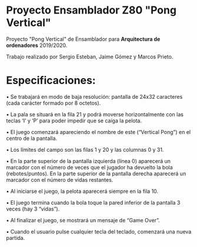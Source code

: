# Proyecto Ensamblador Z80 "Pong Vertical"
Proyecto "Pong Vertical" de Ensamblador para <b>Arquitectura de ordenadores</b> 2019/2020.

Trabajo realizado por Sergio Esteban, Jaime Gómez y Marcos Prieto.

# Especificaciones:

• Se trabajará en modo de baja resolución: pantalla de 24x32 caracteres (cada
carácter formado por 8 octetos).

• La pala se situará en la fila 21 y podrá moverse horizontalmente con las teclas ‘I’
y ‘P’ para poder impedir que se caiga la pelota.

• El juego comenzará apareciendo el nombre de este (“Vertical Pong”) en el centro
de la pantalla.

• Los límites del campo son las filas 1 y 20 y las columnas 0 y 31.

• En la parte superior de la pantalla izquierda (línea 0) aparecerá un marcador con
el número de veces que el jugador ha devuelto la bola (rebotes/puntos). En la
parte superior de la pantalla derecha aparecerá un marcador con el número de
vidas restantes.

• Al iniciarse el juego, la pelota aparecerá siempre en la fila 10.

• El juego termina cuando la bola toque la pared inferior de la pantalla 3 veces (hay
3 “vidas”).

• Al finalizar el juego, se mostrará un mensaje de “Game Over”.

• Cuando el usuario pulse cualquier tecla del teclado, comenzará una nueva
partida.
